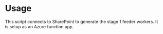 # Usage

This script connects to SharePoint to generate the stage 1 feeder workers. It is setup as an Azure function app.

